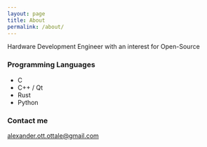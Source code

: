 ```yaml
---
layout: page
title: About
permalink: /about/
---
```


Hardware Development Engineer with an interest for Open-Source

### Programming Languages
-   C
-   C++ / Qt
-   Rust
-   Python

### Contact me

[alexander.ott.ottale@gmail.com](mailto:alexander.ott.ottale@gmail.com)
